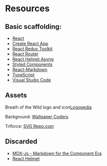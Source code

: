 # Resources

## Basic scaffolding:

- [React](https://es.reactjs.org/)
- [Create React App](https://create-react-app.dev/)
- [React Redux Toolkit](https://redux-toolkit.js.org/)
- [React Router](https://v5.reactrouter.com/)
- [React Helmet Asyng](https://www.npmjs.com/package/react-helmet-async)
- [Styled Components](https://styled-components.com/)
- [React-Markdown](https://www.npmjs.com/package/react-markdown)
- [TypeScript](https://www.typescriptlang.org/es/)
- [Visual Studio Code](https://code.visualstudio.com/)

## Assets

Breath of the Wild logo and icon[Logopedia](https://logos.fandom.com/wiki/The_Legend_of_Zelda:_Breath_of_the_Wild)

Background:
[Wallpaper Coders](https://wall.alphacoders.com/by_sub_category.php?id=242233&name=The+Legend+of+Zelda%3A+Breath+of+the+Wild+Fondos+de+pantalla&filter=4K+Ultra+HD&lang=Spanish)

Triforce:
[SVG Repo.com](https://www.svgrepo.com/svg/323529/triforce)

## Discarded

- [MDX-Js - Markdown for the Component Era](https://mdxjs.com/)
- [React Helmet](https://www.npmjs.com/package/react-helmet)
